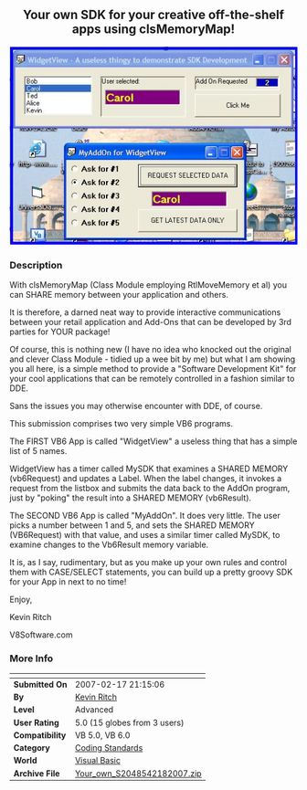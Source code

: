 ﻿<div align="center">

## Your own SDK for your creative off\-the\-shelf apps using clsMemoryMap\!

<img src="PIC20072171846161503.JPG">
</div>

### Description

With clsMemoryMap (Class Module employing RtlMoveMemory et al) you can SHARE memory between your application and others.

It is therefore, a darned neat way to provide interactive communications between your retail application and Add-Ons that can be developed by 3rd parties for YOUR package!

Of course, this is nothing new (I have no idea who knocked out the original and clever Class Module - tidied up a wee bit by me) but what I am showing you all here, is a simple method to provide a "Software Development Kit" for your cool applications that can be remotely controlled in a fashion similar to DDE.

Sans the issues you may otherwise encounter with DDE, of course.

This submission comprises two very simple VB6 programs.

The FIRST VB6 App is called "WidgetView" a useless thing that has a simple list of 5 names.

WidgetView has a timer called MySDK that examines a SHARED MEMORY (vb6Request) and updates a Label. When the label changes, it invokes a request from the listbox and submits the data back to the AddOn program, just by "poking" the result into a SHARED MEMORY (vb6Result).

The SECOND VB6 App is called "MyAddOn". It does very little. The user picks a number between 1 and 5, and sets the SHARED MEMORY (VB6Request) with that value, and uses a similar timer called MySDK, to examine changes to the Vb6Result memory variable.

It is, as I say, rudimentary, but as you make up your own rules and control them with CASE/SELECT statements, you can build up a pretty groovy SDK for your App in next to no time!

Enjoy,

Kevin Ritch

V8Software.com
 
### More Info
 


<span>             |<span>
---                |---
**Submitted On**   |2007-02-17 21:15:06
**By**             |[Kevin Ritch](https://github.com/Planet-Source-Code/PSCIndex/blob/master/ByAuthor/kevin-ritch.md)
**Level**          |Advanced
**User Rating**    |5.0 (15 globes from 3 users)
**Compatibility**  |VB 5\.0, VB 6\.0
**Category**       |[Coding Standards](https://github.com/Planet-Source-Code/PSCIndex/blob/master/ByCategory/coding-standards__1-43.md)
**World**          |[Visual Basic](https://github.com/Planet-Source-Code/PSCIndex/blob/master/ByWorld/visual-basic.md)
**Archive File**   |[Your\_own\_S2048542182007\.zip](https://github.com/Planet-Source-Code/kevin-ritch-your-own-sdk-for-your-creative-off-the-shelf-apps-using-clsmemorymap__1-67894/archive/master.zip)








